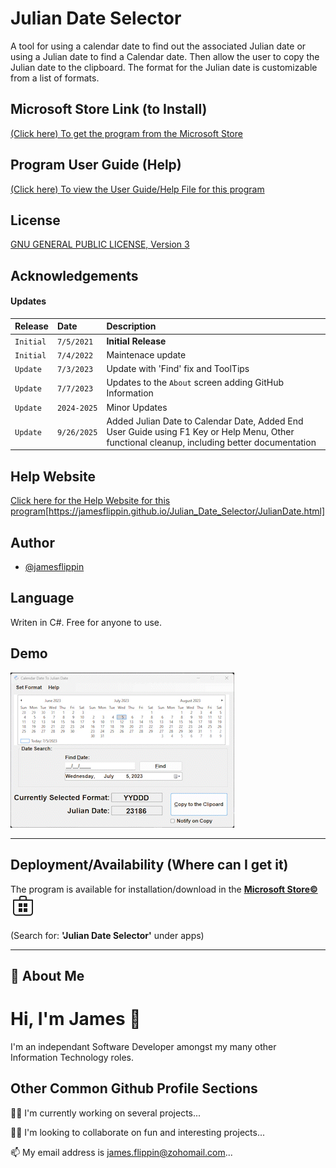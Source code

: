 # Julian Date Selector
A tool for using a calendar date to find out the associated Julian date or using a Julian date to find a Calendar date. Then allow the user to copy the Julian date to the clipboard. The format for the Julian date is customizable from a list of formats.

## Microsoft Store Link (to Install)
[(Click here) To get the program from the Microsoft Store](https://apps.microsoft.com/detail/9NSGP4VDNW0R)

## Program User Guide (Help)
[(Click here) To view the User Guide/Help File for this program](https://github.com/JamesFlippin/Julian_Date_Selector/blob/master/JulianDateProgram_Other.md)

## License 
[GNU GENERAL PUBLIC LICENSE, Version 3](LICENSE)

## Acknowledgements

#### Updates

| Release | Date     | Description                |
| :-------- | :------- | :------------------------- |
| `Initial` | `7/5/2021` | **Initial Release** |
| `Initial` | `7/4/2022` | Maintenace update |
| `Update` | `7/3/2023` | Update with 'Find' fix and ToolTips |
| `Update` | `7/7/2023` | Updates to the `About` screen adding GitHub Information |
| `Update` | `2024-2025` | Minor Updates |
| `Update` | `9/26/2025` | Added Julian Date to Calendar Date, Added End User Guide using F1 Key or Help Menu, Other functional cleanup, including better documentation |

## Help Website

[Click here for the Help Website for this program](https://jamesflippin.github.io/Julian_Date_Selector/JulianDate.html)[https://jamesflippin.github.io/Julian_Date_Selector/JulianDate.html]

## Author

- [@jamesflippin](https://www.github.com/jamesflippin)


## Language

Writen in C#. Free for anyone to use.

## Demo

![Animated Gif of program](Gifs/JulianDateSelector_Large.gif)

<hr>

## Deployment/Availability (Where can I get it) 

The program is available for installation/download in the [**Microsoft Store&copy;**](https://apps.microsoft.com/detail/9NSGP4VDNW0R) ![Microsoft Store image](images/Microsoft_Store.svg)

(Search for: **'Julian Date Selector'** under apps)
<hr>

## 🚀 About Me
# Hi, I'm James 👋

I'm an independant Software Developer amongst my many other Information Technology roles. 

## Other Common Github Profile Sections
👩‍💻 I'm currently working on several projects...

👯‍♀️ I'm looking to collaborate on fun and interesting projects...

📫 My email address is [james.flippin@zohomail.com](mailto://james.flippin@zohomail.com)...
